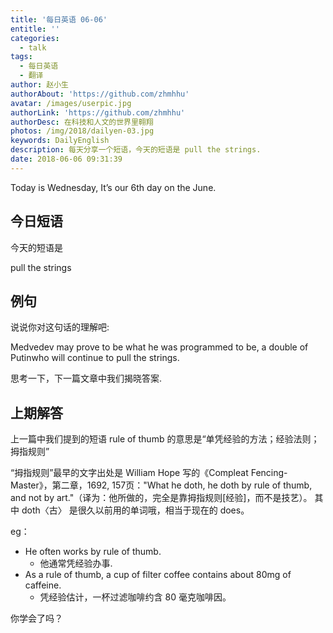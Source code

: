 ```yaml
---
title: '每日英语 06-06'
entitle: ''
categories:
  - talk
tags:
  - 每日英语
  - 翻译
author: 赵小生
authorAbout: 'https://github.com/zhmhhu'
avatar: /images/userpic.jpg
authorLink: 'https://github.com/zhmhhu'
authorDesc: 在科技和人文的世界里翱翔
photos: /img/2018/dailyen-03.jpg
keywords: DailyEnglish
description: 每天分享一个短语，今天的短语是 pull the strings.
date: 2018-06-06 09:31:39
---
```


Today is Wednesday, It’s our 6th day on the June.

## 今日短语

今天的短语是

pull the strings

## 例句

说说你对这句话的理解吧:

Medvedev may prove to be what he was programmed to be, a double of Putinwho will continue to pull the strings.

思考一下，下一篇文章中我们揭晓答案.

## 上期解答

上一篇中我们提到的短语 rule of thumb 的意思是“单凭经验的方法；经验法则；拇指规则”

“拇指规则”最早的文字出处是 William Hope 写的《Compleat Fencing-Master》，第二章，1692, 157页："What he doth, he doth by rule of thumb, and not by art."（译为：他所做的，完全是靠拇指规则[经验]，而不是技艺）。
其中 doth〈古〉 是很久以前用的单词哦，相当于现在的 does。
 
eg：
-  He often works by rule of thumb. 
   -  他通常凭经验办事.
-  As a rule of thumb, a cup of filter coffee contains about 80mg of caffeine. 
   -  凭经验估计，一杯过滤咖啡约含 80 毫克咖啡因。

你学会了吗？
